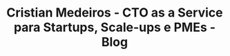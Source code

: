 ---
title: Cristian Medeiros - CTO as a Service para Startups, Scale-ups e PMEs - Blog
builder: true
description: "Em breve: o blog da CM-XO. Acesse playbooks práticos sobre como escalar times de engenharia, otimizar custos e alinhar tecnologia ao negócio, baseados em 25 anos de experiência."

# Content section
sections:
#   - embreveSection
    - actionTextSection
---